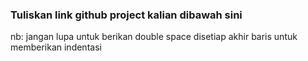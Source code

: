  ### Tuliskan link github project kalian dibawah sini  

 nb:
 jangan lupa untuk berikan double space disetiap akhir baris untuk memberikan indentasi

 